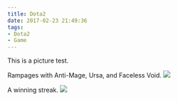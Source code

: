 ```yaml
---
title: Dota2
date: 2017-02-23 21:49:36
tags:
- Dota2
- Game
---
```


This is a picture test.

Rampages with Anti-Mage, Ursa, and Faceless Void.
![](/2017/02/23/Dota2/saki_rampage.jpg)

<!--more-->

A winning streak.
![](/2017/02/23/Dota2/saki_wins.jpg)

